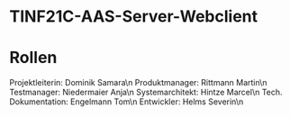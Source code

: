 # TINF21C-AAS-Server-Webclient
# Rollen

Projektleiterin: Dominik Samara\n
Produktmanager: Rittmann Martin\n
Testmanager: Niedermaier Anja\n
Systemarchitekt: Hintze Marcel\n
Tech. Dokumentation: Engelmann Tom\n
Entwickler: Helms Severin\n
